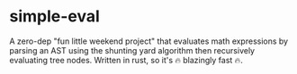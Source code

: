 # simple-eval

A zero-dep "fun little weekend project" that evaluates math expressions by parsing an AST using the shunting yard algorithm then recursively evaluating tree nodes. Written in rust, so it's :fire: blazingly fast :fire:.

